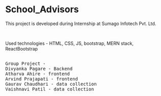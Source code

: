 # School_Advisors
<p>This project is developed during Internship at Sumago Infotech Pvt. Ltd.</p><br>
<p>Used technologies - HTML, CSS, JS, bootstrap, MERN stack, ReactBootstrap</p>

<pre>
  
Group Project - 
Divyanka Pagare - Backend 
Atharva Ahire - frontend
Arvind Prajapati - frontend
Gaurav Chaudhari - data collection
Vaishnavi Patil - data collection</pre>


